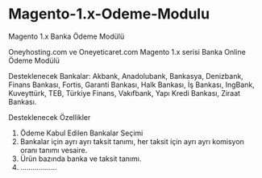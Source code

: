 # Magento-1.x-Odeme-Modulu

Magento 1.x Banka Ödeme Modülü

Oneyhosting.com ve Oneyeticaret.com Magento 1.x serisi Banka Online Ödeme Modülü

Desteklenecek Bankalar: Akbank, Anadolubank, Bankasya, Denizbank, Finans Bankası, Fortis, Garanti Bankası, Halk Bankası, İş Bankası, IngBank, Kuveyttürk, TEB, Türkiye Finans, Vakıfbank, Yapı Kredi Bankası, Ziraat Bankası.
 
 Desteklenecek Özellikler
  
  1. Ödeme Kabul Edilen Bankalar Seçimi
  2. Bankalar için ayrı ayrı taksit tanımı, her taksit için ayrı ayrı komisyon oranı tanımı vesaire.
  3. Ürün bazında banka ve taksit tanımı.
  4. ..................
